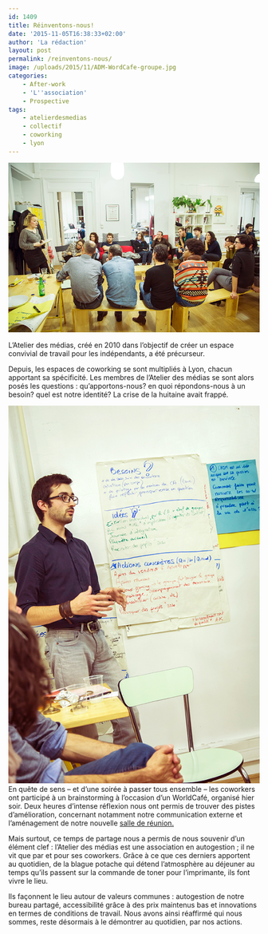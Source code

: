 ```yaml
---
id: 1409
title: Réinventons-nous!
date: '2015-11-05T16:38:33+02:00'
author: 'La rédaction'
layout: post
permalink: /reinventons-nous/
image: /uploads/2015/11/ADM-WordCafe-groupe.jpg
categories:
    - After-work
    - 'L''association'
    - Prospective
tags:
    - atelierdesmedias
    - collectif
    - coworking
    - lyon
---
```


[![ADM WordCafe groupe](/uploads/2015/11/ADM-WordCafe-groupe.jpg)](/uploads/2015/11/ADM-WordCafe-groupe.jpg)

L’Atelier des médias, créé en 2010 dans l’objectif de créer un espace convivial de travail pour les indépendants, a été précurseur.

Depuis, les espaces de coworking se sont multipliés à Lyon, chacun apportant sa spécificité. Les membres de l’Atelier des médias se sont alors posés les questions : qu’apportons-nous? en quoi répondons-nous à un besoin? quel est notre identité? La crise de la huitaine avait frappé.

[![ADM WordCafe Thibault](/uploads/2015/11/ADM-WordCafe-Thibault.jpg)](/uploads/2015/11/ADM-WordCafe-Thibault.jpg)En quête de sens – et d’une soirée à passer tous ensemble – les coworkers ont participé à un brainstorming à l’occasion d’un WorldCafé, organisé hier soir. Deux heures d’intense réflexion nous ont permis de trouver des pistes d’amélioration, concernant notamment notre communication externe et l’aménagement de notre nouvelle [salle de réunion.](/2015/10/une-salle-de-reunion-pour-mieux-collaborer/)

Mais surtout, ce temps de partage nous a permis de nous souvenir d’un élément clef : l’Atelier des médias est une association en autogestion ; il ne vit que par et pour ses coworkers. Grâce à ce que ces derniers apportent au quotidien, de la blague potache qui détend l’atmosphère au déjeuner au temps qu’ils passent sur la commande de toner pour l’imprimante, ils font vivre le lieu.

Ils façonnent le lieu autour de valeurs communes : autogestion de notre bureau partagé, accessibilité grâce à des prix maintenus bas et innovations en termes de conditions de travail. Nous avons ainsi réaffirmé qui nous sommes, reste désormais à le démontrer au quotidien, par nos actions.